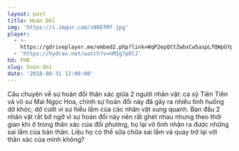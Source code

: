 ```yaml
---
layout: post
title: Hoán Đổi
img: 'https://i.imgur.com/z8REfM7.jpg'
player:
  - >-
    https://gdriveplayer.me/embed2.php?link=WqP2epQttZwbxCw5aspLfQWpGYp5pzL1sqqda0W0eMG50%252BOkiKjYbQ04OvMH1vHzaa%252FW6%252BFkLSwyGV3MuboPXNbkeOimbDmd9M92fst4rbVf1RIlSCC2A8cwjG4YOvftu9fiOr6lDUyTH1OLzhUOvHEYsvDGrfLCykRu64V3WVRfUVqM40xQFbsX299jxC%252BdUrlOzXLtOFfAv%252BZ0WUrFoo
  - 'https://hydrax.net/watch?v=nMIg7pOlJ'
hd: FHD
slug: hoan-doi
date: '2018-08-31 12:00:00'
---
```


Câu chuyện về sự hoán đổi thân xác giữa 2 người nhân vật: ca sỹ Tiên Tiên và võ sư Mai Ngọc Hoa, chính sự hoán đổi này đã gây ra nhiều tình huống dở khóc, dở cười vì sự hiểu lầm của các nhân vật xung quanh. Ban đầu 2 nhân vật rất bỡ ngỡ vì sự hoán đổi này nên rất ghét nhau nhưng theo thời gian khi ở trong thân xác của đối phương, họ lại vô tình nhận ra được những sai lầm của bản thân. Liệu họ có thể sữa chữa sai lầm và quay trở lại với thân xác của mình không?

